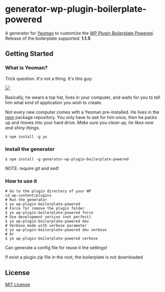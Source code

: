 # generator-wp-plugin-boilerplate-powered

A generator for [Yeoman](http://yeoman.io) to customize the [WP Plugin Boilerplate Powered](https://github.com/Mte90/WordPress-Plugin-Boilerplate-Powered).  
Release of the boilerplate supported: **1.1.5**

## Getting Started

### What is Yeoman?

Trick question. It's not a thing. It's this guy:

![](http://i.imgur.com/JHaAlBJ.png)

Basically, he wears a top hat, lives in your computer, and waits for you to tell him what kind of application you wish to create.

Not every new computer comes with a Yeoman pre-installed. He lives in the [npm](https://npmjs.org) package repository. You only have to ask for him once, then he packs up and moves into your hard drive. *Make sure you clean up, he likes new and shiny things.*

```
$ npm install -g yo
```

### Install the generator

```
$ npm install -g generator-wp-plugin-boilerplate-powered
```
  
NOTE: require git and sed!

### How to use it

```
# Go to the plugin directory of your WP
cd wp-content/plugins
# Run the generator
$ yo wp-plugin-boilerplate-powered
# Force for remove the plugin folder
$ yo wp-plugin-boilerplate-powered force
# Use development version (not perfect)
$ yo wp-plugin-boilerplate-powered dev
# Verbose mode with verbose parameter
$ yo wp-plugin-boilerplate-powered dev verbose
# Or
$ yo wp-plugin-boilerplate-powered verbose
```

Can generate a config file for reuse it the settings!  

If exist a plugin.zip file in the root, the boilerplate is not downloaded

## License

[MIT License](http://en.wikipedia.org/wiki/MIT_License)
